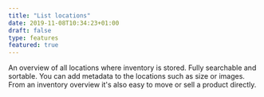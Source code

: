 ```yaml
---
title: "List locations"
date: 2019-11-08T10:34:23+01:00
draft: false
type: features
featured: true
---
```


An overview of all locations where inventory is stored. Fully searchable and sortable. You can add metadata to the locations such as size or images. From an inventory overview it's also easy to move or sell a product directly. 